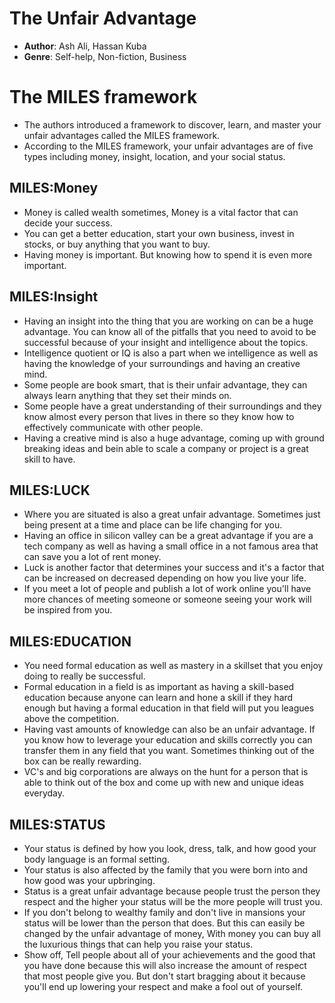 # The Unfair Advantage
- **Author**: Ash Ali, Hassan Kuba
- **Genre**: Self-help, Non-fiction, Business

# The MILES framework
- The authors introduced a framework to discover, learn, and master your unfair advantages called the MILES framework.
- According to the MILES framework, your unfair advantages are of five types including money, insight, location, and your social status.

## MILES:Money
- Money is called wealth sometimes, Money is a vital factor that can decide your success.
- You can get a better education, start your own business, invest in stocks, or buy anything that you want to buy.
- Having money is important. But knowing how to spend it is even more important.

## MILES:Insight
- Having an insight into the thing that you are working on can be a huge advantage. You can know all of the pitfalls that you need to avoid to be successful because of your insight and intelligence about the topics.
- Intelligence quotient or IQ is also a part when we intelligence as well as having the knowledge of your surroundings and having an creative mind.
- Some people are book smart, that is their unfair advantage, they can always learn anything that they set their minds on.
- Some people have a great understanding of their surroundings and they know almost every person that lives in there so they know how to effectively communicate with other people.
- Having a creative mind is also a huge advantage, coming up with ground breaking ideas and bein able to scale a company or project is a great skill to have.

## MILES:LUCK
- Where you are situated is also a great unfair advantage. Sometimes just being present at a time and place can be life changing for you.
- Having an office in silicon valley can be a great advantage if you are a tech company as well as having a small office in a not famous area that can save you a lot of rent money.
- Luck is another factor that determines your success and it's a factor that can be increased on decreased depending on how you live your life.
- If you meet a lot of people and publish a lot of work online you'll have more chances of meeting someone or someone seeing your work will be inspired from you.

## MILES:EDUCATION
- You need formal education as well as mastery in a skillset that you enjoy doing to really be successful.
- Formal education in a field is as important as having a skill-based education because anyone can learn and hone a skill if they hard enough but having a formal education in that field will put you leagues above the competition.
- Having vast amounts of knowledge can also be an unfair advantage. If you know how to leverage your education and skills correctly you can transfer them in any field that you want. Sometimes thinking out of the box can be really rewarding.
- VC's and big corporations are always on the hunt for a person that is able to think out of the box and come up with new and unique ideas everyday.

## MILES:STATUS
- Your status is defined by how you look, dress, talk, and how good your body language is an formal setting.
- Your status is also affected by the family that you were born into and how good was your upbringing.
- Status is a great unfair advantage because people trust the person they respect and the higher your status will be the more people will trust you.
- If you don't belong to wealthy family and don't live in mansions your status will be lower than the person that does. But this can easily be changed by the unfair advantage of money, With money you can buy all the luxurious things that can help you raise your status.
- Show off, Tell people about all of your achievements and the good that you have done because this will also increase the amount of respect that most people give you. But don't start bragging about it because you'll end up lowering your respect and make a fool out of yourself.
